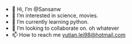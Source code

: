 - 👋 Hi, I’m @Sansanw
- 👀 I’m interested in science, movies.
- 🌱 I’m currently learning python.
- 💞️ I’m looking to collaborate on. oh whatever
- 📫 How to reach me yutian.lei98@hotmail.com

<!---
Sansanw/Sansanw is a ✨ special ✨ repository because its `README.md` (this file) appears on your GitHub profile.
You can click the Preview link to take a look at your changes.
--->
